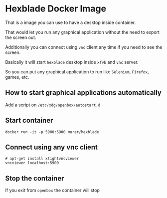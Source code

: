 # Hexblade Docker Image

That is a image you can use to have a desktop inside container.

That would let you run any graphical application without the need to export the screen out.

Additionally you can connect using ``vnc`` client any time if you need to see the screen.

Basically it will start ``hexblade`` desktop inside ``xfvb`` and ``vnc`` server.

So you can put any graphical application to run like ``Selenium``, ``Firefox``, games, etc.

## How to start graphical applications automatically

Add a script on ``/etc/xdg/openbox/autostart.d``

## Start container

```shell
docker run -it -p 5900:5900 murer/hexblade
```

## Connect using any vnc client

```shell
# apt-get install xtightvncviewer
vncviewer localhost:5900
```

## Stop the container

If you exit from ``openbox`` the container will stop
